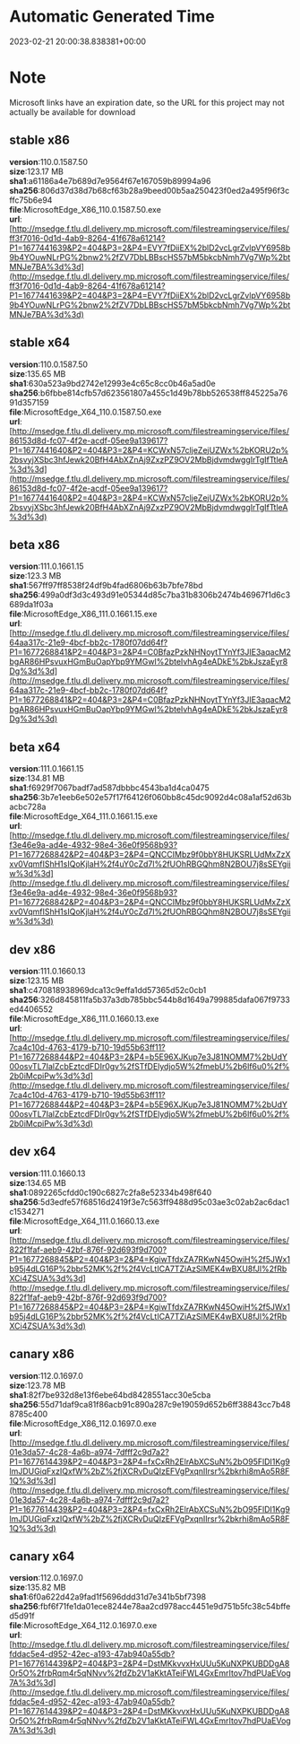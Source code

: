 # Automatic Generated Time
2023-02-21 20:00:38.838381+00:00

# Note
Microsoft links have an expiration date, so the URL for this project may not actually be available for download

## stable x86
**version**:110.0.1587.50  
**size**:123.17 MB  
**sha1**:a61186a4e7b689d7e9564f67e167059b89994a96  
**sha256**:806d37d38d7b68cf63b28a9beed00b5aa250423f0ed2a495f96f3cffc75b6e94  
**file**:MicrosoftEdge_X86_110.0.1587.50.exe  
**url**:[http://msedge.f.tlu.dl.delivery.mp.microsoft.com/filestreamingservice/files/ff3f7016-0d1d-4ab9-8264-41f678a61214?P1=1677441639&P2=404&P3=2&P4=EVY7fDiiEX%2blD2vcLgrZvlpVY6958b9b4YOuwNLrPG%2bnw2%2fZV7DbLBBscHS57bM5bkcbNmh7Vg7Wp%2btMNJe7BA%3d%3d](http://msedge.f.tlu.dl.delivery.mp.microsoft.com/filestreamingservice/files/ff3f7016-0d1d-4ab9-8264-41f678a61214?P1=1677441639&P2=404&P3=2&P4=EVY7fDiiEX%2blD2vcLgrZvlpVY6958b9b4YOuwNLrPG%2bnw2%2fZV7DbLBBscHS57bM5bkcbNmh7Vg7Wp%2btMNJe7BA%3d%3d)  

## stable x64
**version**:110.0.1587.50  
**size**:135.65 MB  
**sha1**:630a523a9bd2742e12993e4c65c8cc0b46a5ad0e  
**sha256**:b6fbbe814cfb57d623561807a455c1d49b78bb526538ff845225a7691d357159  
**file**:MicrosoftEdge_X64_110.0.1587.50.exe  
**url**:[http://msedge.f.tlu.dl.delivery.mp.microsoft.com/filestreamingservice/files/86153d8d-fc07-4f2e-acdf-05ee9a139617?P1=1677441640&P2=404&P3=2&P4=KCWxN57cljeZejUZWx%2bKORU2p%2bsvyjXSbc3hfJewk20BfH4AbXZnAj9ZxzPZ9OV2MbBjdvmdwggIrTgIfTtleA%3d%3d](http://msedge.f.tlu.dl.delivery.mp.microsoft.com/filestreamingservice/files/86153d8d-fc07-4f2e-acdf-05ee9a139617?P1=1677441640&P2=404&P3=2&P4=KCWxN57cljeZejUZWx%2bKORU2p%2bsvyjXSbc3hfJewk20BfH4AbXZnAj9ZxzPZ9OV2MbBjdvmdwggIrTgIfTtleA%3d%3d)  

## beta x86
**version**:111.0.1661.15  
**size**:123.3 MB  
**sha1**:567ff97ff8538f24df9b4fad6806b63b7bfe78bd  
**sha256**:499a0df3d3c493d91e05344d85c7ba31b8306b2474b46967f1d6c3689da1f03a  
**file**:MicrosoftEdge_X86_111.0.1661.15.exe  
**url**:[http://msedge.f.tlu.dl.delivery.mp.microsoft.com/filestreamingservice/files/64aa317c-21e9-4bcf-bb2c-1780f07dd64f?P1=1677268841&P2=404&P3=2&P4=C0BfazPzkNHNoytTYnYf3JIE3aqacM2bgAR86HPsvuxHGmBuOapYbp9YMGwI%2bteIvhAg4eADkE%2bkJszaEyr8Dg%3d%3d](http://msedge.f.tlu.dl.delivery.mp.microsoft.com/filestreamingservice/files/64aa317c-21e9-4bcf-bb2c-1780f07dd64f?P1=1677268841&P2=404&P3=2&P4=C0BfazPzkNHNoytTYnYf3JIE3aqacM2bgAR86HPsvuxHGmBuOapYbp9YMGwI%2bteIvhAg4eADkE%2bkJszaEyr8Dg%3d%3d)  

## beta x64
**version**:111.0.1661.15  
**size**:134.81 MB  
**sha1**:f6929f7067badf7ad587dbbbc4543ba1d4ca0475  
**sha256**:3b7e1eeb6e502e57f17f64126f060bb8c45dc9092d4c08a1af52d63bacbc728a  
**file**:MicrosoftEdge_X64_111.0.1661.15.exe  
**url**:[http://msedge.f.tlu.dl.delivery.mp.microsoft.com/filestreamingservice/files/f3e46e9a-ad4e-4932-98e4-36e0f9568b93?P1=1677268842&P2=404&P3=2&P4=QNCCIMbz9f0bbY8HUKSRLUdMxZzXxv0VqmfIShH1sIQoKjlaH%2f4uY0cZd7l%2fUOhRBGQhm8N2BOU7j8sSEYgiiw%3d%3d](http://msedge.f.tlu.dl.delivery.mp.microsoft.com/filestreamingservice/files/f3e46e9a-ad4e-4932-98e4-36e0f9568b93?P1=1677268842&P2=404&P3=2&P4=QNCCIMbz9f0bbY8HUKSRLUdMxZzXxv0VqmfIShH1sIQoKjlaH%2f4uY0cZd7l%2fUOhRBGQhm8N2BOU7j8sSEYgiiw%3d%3d)  

## dev x86
**version**:111.0.1660.13  
**size**:123.15 MB  
**sha1**:c470818938969dca13c9effa1dd57365d52c0cb1  
**sha256**:326d845811fa5b37a3db785bbc544b8d1649a799885dafa067f9733ed4406552  
**file**:MicrosoftEdge_X86_111.0.1660.13.exe  
**url**:[http://msedge.f.tlu.dl.delivery.mp.microsoft.com/filestreamingservice/files/7ca4c10d-4763-4179-b710-19d55b63ff11?P1=1677268844&P2=404&P3=2&P4=b5E96XJKup7e3J81NOMM7%2bUdY00osvTL7IalZcbEztcdFDIr0gv%2fSTfDElydjo5W%2fmebU%2b6lf6u0%2f%2b0iMcpiPw%3d%3d](http://msedge.f.tlu.dl.delivery.mp.microsoft.com/filestreamingservice/files/7ca4c10d-4763-4179-b710-19d55b63ff11?P1=1677268844&P2=404&P3=2&P4=b5E96XJKup7e3J81NOMM7%2bUdY00osvTL7IalZcbEztcdFDIr0gv%2fSTfDElydjo5W%2fmebU%2b6lf6u0%2f%2b0iMcpiPw%3d%3d)  

## dev x64
**version**:111.0.1660.13  
**size**:134.65 MB  
**sha1**:0892265cfdd0c190c6827c2fa8e52334b498f640  
**sha256**:5d3edfe57f68516d2419f3e7c563ff9488d95c03ae3c02ab2ac6dac1c1534271  
**file**:MicrosoftEdge_X64_111.0.1660.13.exe  
**url**:[http://msedge.f.tlu.dl.delivery.mp.microsoft.com/filestreamingservice/files/822f1faf-aeb9-42bf-876f-92d693f9d700?P1=1677268845&P2=404&P3=2&P4=KgiwTfdxZA7RKwN45OwiH%2f5JWx1b95j4dLG16P%2bbr52MK%2f%2f4VcLtICA7TZiAzSlMEK4wBXU8fJl%2fRbXCi4ZSUA%3d%3d](http://msedge.f.tlu.dl.delivery.mp.microsoft.com/filestreamingservice/files/822f1faf-aeb9-42bf-876f-92d693f9d700?P1=1677268845&P2=404&P3=2&P4=KgiwTfdxZA7RKwN45OwiH%2f5JWx1b95j4dLG16P%2bbr52MK%2f%2f4VcLtICA7TZiAzSlMEK4wBXU8fJl%2fRbXCi4ZSUA%3d%3d)  

## canary x86
**version**:112.0.1697.0  
**size**:123.78 MB  
**sha1**:82f7be932d8e13f6ebe64bd8428551acc30e5cba  
**sha256**:55d71daf9ca81f86acb91c890a287c9e19059d652b6ff38843cc7b488785c400  
**file**:MicrosoftEdge_X86_112.0.1697.0.exe  
**url**:[http://msedge.f.tlu.dl.delivery.mp.microsoft.com/filestreamingservice/files/01e3da57-4c28-4a6b-a974-7dfff2c9d7a2?P1=1677614439&P2=404&P3=2&P4=fxCxRh2ElrAbXCSuN%2bO95FlDI1Kg9lmJDUGiqFxzIQxfW%2bZ%2fjXCRvDuQIzEFVgPxqnIIrsr%2bkrhi8mAo5R8F1Q%3d%3d](http://msedge.f.tlu.dl.delivery.mp.microsoft.com/filestreamingservice/files/01e3da57-4c28-4a6b-a974-7dfff2c9d7a2?P1=1677614439&P2=404&P3=2&P4=fxCxRh2ElrAbXCSuN%2bO95FlDI1Kg9lmJDUGiqFxzIQxfW%2bZ%2fjXCRvDuQIzEFVgPxqnIIrsr%2bkrhi8mAo5R8F1Q%3d%3d)  

## canary x64
**version**:112.0.1697.0  
**size**:135.82 MB  
**sha1**:6f0a622d42a9fad1f5696ddd31d7e341b5bf7398  
**sha256**:fbf6f71fe1da01ece8244e78aa2cd978acc4451e9d751b5fc38c54bffed5d91f  
**file**:MicrosoftEdge_X64_112.0.1697.0.exe  
**url**:[http://msedge.f.tlu.dl.delivery.mp.microsoft.com/filestreamingservice/files/fddac5e4-d952-42ec-a193-47ab940a55db?P1=1677614439&P2=404&P3=2&P4=DstMKkvvxHxUUu5KuNXPKUBDDgA8Or5O%2frbRqm4r5qNNvv%2fdZb2V1aKktATeiFWL4GxEmrItov7hdPUaEVog7A%3d%3d](http://msedge.f.tlu.dl.delivery.mp.microsoft.com/filestreamingservice/files/fddac5e4-d952-42ec-a193-47ab940a55db?P1=1677614439&P2=404&P3=2&P4=DstMKkvvxHxUUu5KuNXPKUBDDgA8Or5O%2frbRqm4r5qNNvv%2fdZb2V1aKktATeiFWL4GxEmrItov7hdPUaEVog7A%3d%3d)  

